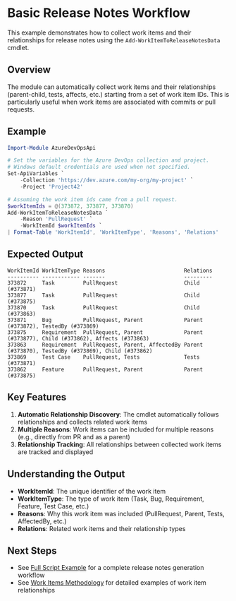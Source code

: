 # Basic Release Notes Workflow

This example demonstrates how to collect work items and their relationships for release notes using the `Add-WorkItemToReleaseNotesData` cmdlet.

## Overview

The module can automatically collect work items and their relationships (parent-child, tests, affects, etc.) starting from a set of work item IDs. This is particularly useful when work items are associated with commits or pull requests.

## Example

```powershell
Import-Module AzureDevOpsApi

# Set the variables for the Azure DevOps collection and project.
# Windows default credentials are used when not specified.
Set-ApiVariables `
    -Collection 'https://dev.azure.com/my-org/my-project' `
    -Project 'Project42'

# Assuming the work item ids came from a pull request.
$workItemIds = @(373872, 373877, 373870)
Add-WorkItemToReleaseNotesData `
    -Reason 'PullRequest' `
    -WorkItemId $workItemIds `
| Format-Table 'WorkItemId', 'WorkItemType', 'Reasons', 'Relations'
```

## Expected Output

```text
WorkItemId WorkItemType Reasons                         Relations
---------- ------------ -------                         ---------
373872     Task         PullRequest                     Child (#373871)
373877     Task         PullRequest                     Child (#373875)
373870     Task         PullRequest                     Child (#373863)
373871     Bug          PullRequest, Parent             Parent (#373872), TestedBy (#373869)
373875     Requirement  PullRequest, Parent             Parent (#373877), Child (#373862), Affects (#373863)
373863     Requirement  PullRequest, Parent, AffectedBy Parent (#373870), TestedBy (#373869), Child (#373862)
373869     Test Case    PullRequest, Tests              Tests (#373871)
373862     Feature      PullRequest, Parent             Parent (#373875)
```

## Key Features

1. **Automatic Relationship Discovery**: The cmdlet automatically follows relationships and collects related work items
2. **Multiple Reasons**: Work items can be included for multiple reasons (e.g., directly from PR and as a parent)
3. **Relationship Tracking**: All relationships between collected work items are tracked and displayed

## Understanding the Output

- **WorkItemId**: The unique identifier of the work item
- **WorkItemType**: The type of work item (Task, Bug, Requirement, Feature, Test Case, etc.)
- **Reasons**: Why this work item was included (PullRequest, Parent, Tests, AffectedBy, etc.)
- **Relations**: Related work items and their relationship types

## Next Steps

- See [Full Script Example](./02-full-script.md) for a complete release notes generation workflow
- See [Work Items Methodology](../work-items/readme.md) for detailed examples of work item relationships
